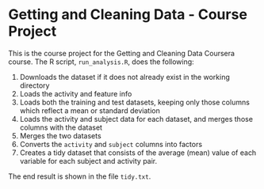 # Getting and Cleaning Data - Course Project

This is the course project for the Getting and Cleaning Data Coursera course.
The R script, `run_analysis.R`, does the following:

1. Downloads the dataset if it does not already exist in the working directory
2. Loads the activity and feature info
3. Loads both the training and test datasets, keeping only those columns which
   reflect a mean or standard deviation
4. Loads the activity and subject data for each dataset, and merges those
   columns with the dataset
5. Merges the two datasets
6. Converts the `activity` and `subject` columns into factors
7. Creates a tidy dataset that consists of the average (mean) value of each
   variable for each subject and activity pair.

The end result is shown in the file `tidy.txt`.
